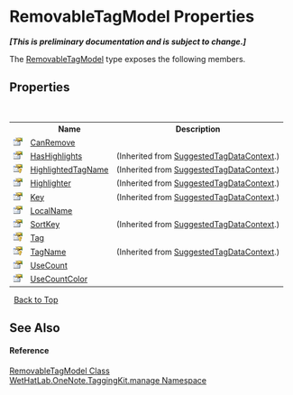# RemovableTagModel Properties
 _**\[This is preliminary documentation and is subject to change.\]**_

The <a href="32406c1b-ec12-fbca-fbfd-c21c82c436eb.md">RemovableTagModel</a> type exposes the following members.


## Properties
&nbsp;<table><tr><th></th><th>Name</th><th>Description</th></tr><tr><td>![Public property](media/pubproperty.gif "Public property")</td><td><a href="5cfc131f-3df4-9535-21fa-d17745787ad7.md">CanRemove</a></td><td /></tr><tr><td>![Public property](media/pubproperty.gif "Public property")</td><td><a href="d2650e51-f6f6-1af5-8400-e7aa12223097.md">HasHighlights</a></td><td> (Inherited from <a href="fc433c94-8fb7-e877-217c-2bcf31c00339.md">SuggestedTagDataContext</a>.)</td></tr><tr><td>![Protected property](media/protproperty.gif "Protected property")</td><td><a href="8b6d9444-c7e9-e673-7bb8-8ff5f63f7226.md">HighlightedTagName</a></td><td> (Inherited from <a href="fc433c94-8fb7-e877-217c-2bcf31c00339.md">SuggestedTagDataContext</a>.)</td></tr><tr><td>![Public property](media/pubproperty.gif "Public property")</td><td><a href="c9b07260-331a-8f63-d120-26e3604c9662.md">Highlighter</a></td><td> (Inherited from <a href="fc433c94-8fb7-e877-217c-2bcf31c00339.md">SuggestedTagDataContext</a>.)</td></tr><tr><td>![Public property](media/pubproperty.gif "Public property")</td><td><a href="3d100a09-3b36-492c-a8fb-7c93fd3a97f5.md">Key</a></td><td> (Inherited from <a href="fc433c94-8fb7-e877-217c-2bcf31c00339.md">SuggestedTagDataContext</a>.)</td></tr><tr><td>![Public property](media/pubproperty.gif "Public property")</td><td><a href="ecdd57d2-f93d-815e-3b09-01670bed67c3.md">LocalName</a></td><td /></tr><tr><td>![Public property](media/pubproperty.gif "Public property")</td><td><a href="354a04fb-11c5-b386-8676-4a5f156e8554.md">SortKey</a></td><td> (Inherited from <a href="fc433c94-8fb7-e877-217c-2bcf31c00339.md">SuggestedTagDataContext</a>.)</td></tr><tr><td>![Protected property](media/protproperty.gif "Protected property")</td><td><a href="f13dd952-ee76-bf63-e6ca-abc238060d35.md">Tag</a></td><td /></tr><tr><td>![Protected property](media/protproperty.gif "Protected property")</td><td><a href="0ab61a62-1ee3-ae78-9fc0-3f413a699534.md">TagName</a></td><td> (Inherited from <a href="fc433c94-8fb7-e877-217c-2bcf31c00339.md">SuggestedTagDataContext</a>.)</td></tr><tr><td>![Public property](media/pubproperty.gif "Public property")</td><td><a href="795e5c87-fcf0-59bc-725c-d489a3892dff.md">UseCount</a></td><td /></tr><tr><td>![Public property](media/pubproperty.gif "Public property")</td><td><a href="5e1dc59b-3a9d-e275-970d-f20188539b36.md">UseCountColor</a></td><td /></tr></table>&nbsp;
<a href="#removabletagmodel-properties">Back to Top</a>

## See Also


#### Reference
<a href="32406c1b-ec12-fbca-fbfd-c21c82c436eb.md">RemovableTagModel Class</a><br /><a href="6c09c3a7-2ecd-33d5-2ed0-acefd996500f.md">WetHatLab.OneNote.TaggingKit.manage Namespace</a><br />